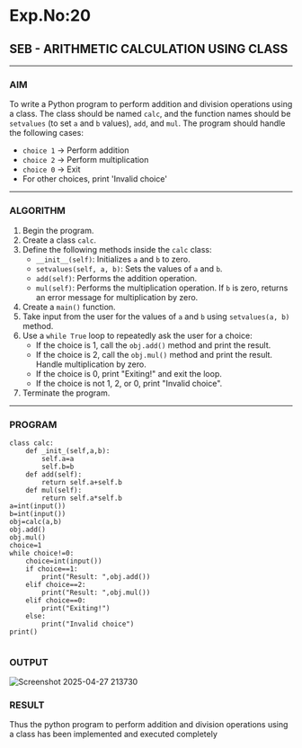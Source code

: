 # Exp.No:20  
## SEB - ARITHMETIC CALCULATION USING CLASS

---

### AIM  
To write a Python program to perform addition and division operations using a class. The class should be named `calc`, and the function names should be `setvalues` (to set `a` and `b` values), `add`, and `mul`. The program should handle the following cases:  
- `choice 1` → Perform addition  
- `choice 2` → Perform multiplication  
- `choice 0` → Exit  
- For other choices, print 'Invalid choice'

---

### ALGORITHM

1. Begin the program.  
2. Create a class `calc`.  
3. Define the following methods inside the `calc` class:  
   - `__init__(self)`: Initializes `a` and `b` to zero.  
   - `setvalues(self, a, b)`: Sets the values of `a` and `b`.  
   - `add(self)`: Performs the addition operation.  
   - `mul(self)`: Performs the multiplication operation. If `b` is zero, returns an error message for multiplication by zero.  
4. Create a `main()` function.  
5. Take input from the user for the values of `a` and `b` using `setvalues(a, b)` method.  
6. Use a `while True` loop to repeatedly ask the user for a choice:  
   - If the choice is 1, call the `obj.add()` method and print the result.  
   - If the choice is 2, call the `obj.mul()` method and print the result. Handle multiplication by zero.  
   - If the choice is 0, print "Exiting!" and exit the loop.  
   - If the choice is not 1, 2, or 0, print "Invalid choice".  
7. Terminate the program.

---

### PROGRAM

```
class calc:
    def _init_(self,a,b):
        self.a=a
        self.b=b
    def add(self):
        return self.a+self.b
    def mul(self):
        return self.a*self.b
a=int(input())
b=int(input())
obj=calc(a,b)
obj.add()
obj.mul()
choice=1
while choice!=0:
    choice=int(input())
    if choice==1:
        print("Result: ",obj.add())
    elif choice==2:
        print("Result: ",obj.mul())
    elif choice==0:
        print("Exiting!")
    else:
        print("Invalid choice")
print()


```

### OUTPUT
![Screenshot 2025-04-27 213730](https://github.com/user-attachments/assets/d508486c-c741-4ced-b728-c5c8ba8c329f)
### RESULT
Thus the python program to perform addition and division operations using a class has been implemented and executed completely
